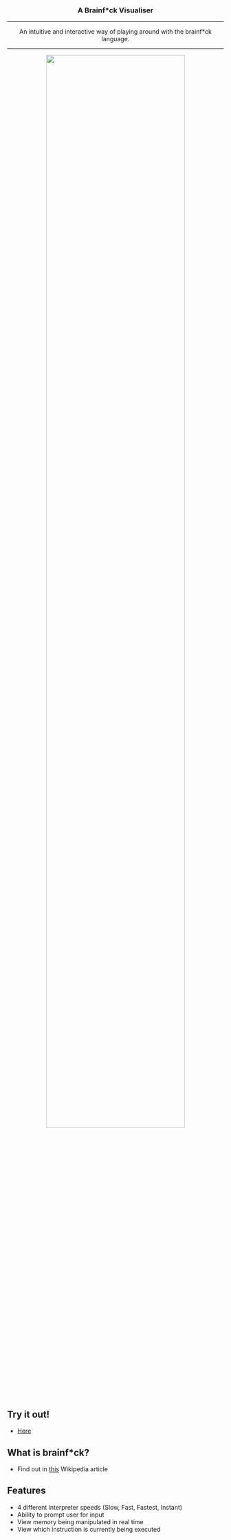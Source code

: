 <p align="center">
  <h3 align="center">A Brainf*ck Visualiser</h3>
</p>

---

<p align="center">
  <p align="center">An intuitive and interactive way of playing around with the brainf*ck language.</p>
</p>

---


<p align="center">
  <img width="80%" src="https://cdn.discordapp.com/attachments/947092663914623016/1030522360517894144/bfvis.png">
</p>

## Try it out!
- [Here](https://lejeff.com/)
 
## What is brainf\*ck?
- Find out in [this](https://en.wikipedia.org/wiki/Brainfuck) Wikipedia article
 
## Features

- 4 different interpreter speeds (Slow, Fast, Fastest, Instant)
- Ability to prompt user for input
- View memory being manipulated in real time
- View which instruction is currently being executed
